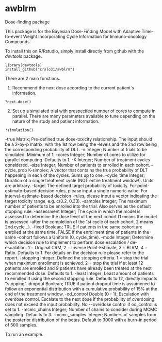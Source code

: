 # awblrm
Dose-finding package

This package is for the Bayesian Dose-Finding Model with Adaptive Time-to-event Weight
Incorporating Cycle Information for Immuno-oncology Compounds. 

To install this on R/Rstudio, simply install directly from github with the _devtools_ package.
```{r}
library(devtools)
install_github("cralo31/awblrm")
```
There are 2 main functions. 

1. Recommend the next dose according to the current patient's information. 
```{r}
?next.dose()
```

2. Set up a simulated trial with prespecifed number of cores to compute in parallel. There are many parameters available to tune depending on the nature of the study and patient information. 
```{r}
?simulation()
```
-true Matrix; Pre-defined true dose-toxicity relationship. The input should be a 2-by-p matrix, with the 1st row being the
-levels and the 2nd row being the corresponding probability of DLT.
-n Integer; Number of trials to be simulated. Minimum of 1.
-cores Integer; Number of cores to utilize for parallel computing. Defaults to 1.
-K Integer; Number of treatment cycles considered.
-size Integer; Number of patients to enrolled in each cohort.
-cycle_prob K-simplex; A vector that contains the true probability of DLT happening in each of the cycles. Sums up to one.
-cycle_time Integer; Duration of a single treatment cycle (NOT entire treatment window!). Units are arbitrary.
-target The defined target probability of toxicity. For point-estimate-based decision rules, please input a single numeric value. For interval-estimate-based decision -rules, please input a vector indicating the target toxicity range, e.g. c(0.2, 0.33).
-samples Integer; The maximum number of patients to be enrolled into the trial. Also serves as the default stopping rule.
-assessment Integer; The cycle in which the model is assessed to determine the dose level of the next cohort (1 means the model is assessed
-after the completion of the 1st cycle of each cohort, 2 means 2nd cycle...).
-fixed Boolean; TRUE if patients in the same cohort are enrolled at the same time. FALSE if the enrollment time of patients in the same
-cohort follows a Uniform (0, cycle_time).
-mode Integer; Determine which decision rule to implement to perform dose escalation / de-escalation. 1 = Original CRM, 2 = Inverse Point-Estimate, 3 = BLRM, 4 = Ratio. Defaults to 1. For details on the decision rule please refer to the report.
-stopping Integer; Defined the stopping criteria. 1 = stop the trial when maximum enrollment is achieved, 2 = stop the trial if at least 12
patients are enrolled and 9 patients have already been treated at the next recommended dose. Defaults to 1.
-least Integer; Least amount of patients to enrolled if using the second stopping rule. Defaults to 12, directly impacts "stopping".
dropout Boolean; TRUE if patient dropout time is assumened to follow an exponential distribution with a cumulative probability of 15% at the end of the treatment window.
-od_control Double (0 - 1); Escalation with overdose control. Escalate to the next dose if the probability of overdosing does not exceed the input probability. No --overdose control if od_control is set to 1.
-mcmc_chains Integer; Number of chains to consider during MCMC sampling. Defaults to 3.
-mcmc_samples Integer; Numbers of samples from the posterior distribution of the betas. Default to 3000 with a burn-in period of 500 samples.


To run an example. 
```

